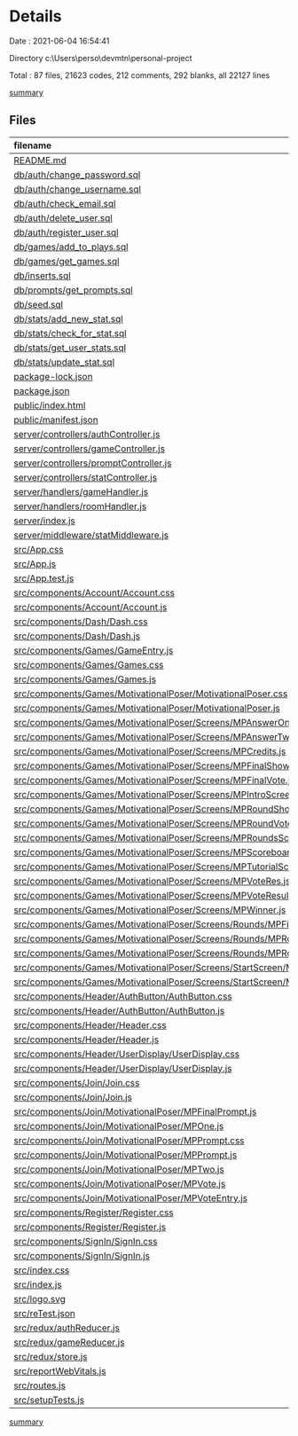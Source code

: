 # Details

Date : 2021-06-04 16:54:41

Directory c:\Users\perso\devmtn\personal-project

Total : 87 files,  21623 codes, 212 comments, 292 blanks, all 22127 lines

[summary](results.md)

## Files
| filename | language | code | comment | blank | total |
| :--- | :--- | ---: | ---: | ---: | ---: |
| [README.md](/README.md) | Markdown | 39 | 0 | 33 | 72 |
| [db/auth/change_password.sql](/db/auth/change_password.sql) | SQL | 4 | 0 | 0 | 4 |
| [db/auth/change_username.sql](/db/auth/change_username.sql) | SQL | 4 | 0 | 0 | 4 |
| [db/auth/check_email.sql](/db/auth/check_email.sql) | SQL | 2 | 0 | 0 | 2 |
| [db/auth/delete_user.sql](/db/auth/delete_user.sql) | SQL | 2 | 0 | 0 | 2 |
| [db/auth/register_user.sql](/db/auth/register_user.sql) | SQL | 5 | 0 | 0 | 5 |
| [db/games/add_to_plays.sql](/db/games/add_to_plays.sql) | SQL | 3 | 0 | 0 | 3 |
| [db/games/get_games.sql](/db/games/get_games.sql) | SQL | 2 | 0 | 0 | 2 |
| [db/inserts.sql](/db/inserts.sql) | SQL | 0 | 24 | 0 | 24 |
| [db/prompts/get_prompts.sql](/db/prompts/get_prompts.sql) | SQL | 2 | 0 | 0 | 2 |
| [db/seed.sql](/db/seed.sql) | SQL | 28 | 0 | 3 | 31 |
| [db/stats/add_new_stat.sql](/db/stats/add_new_stat.sql) | SQL | 4 | 0 | 0 | 4 |
| [db/stats/check_for_stat.sql](/db/stats/check_for_stat.sql) | SQL | 2 | 1 | 0 | 3 |
| [db/stats/get_user_stats.sql](/db/stats/get_user_stats.sql) | SQL | 2 | 0 | 0 | 2 |
| [db/stats/update_stat.sql](/db/stats/update_stat.sql) | SQL | 5 | 0 | 0 | 5 |
| [package-lock.json](/package-lock.json) | JSON | 17,221 | 0 | 1 | 17,222 |
| [package.json](/package.json) | JSON | 56 | 0 | 1 | 57 |
| [public/index.html](/public/index.html) | HTML | 20 | 23 | 1 | 44 |
| [public/manifest.json](/public/manifest.json) | JSON | 25 | 0 | 1 | 26 |
| [server/controllers/authController.js](/server/controllers/authController.js) | JavaScript | 81 | 7 | 5 | 93 |
| [server/controllers/gameController.js](/server/controllers/gameController.js) | JavaScript | 21 | 0 | 0 | 21 |
| [server/controllers/promptController.js](/server/controllers/promptController.js) | JavaScript | 28 | 1 | 3 | 32 |
| [server/controllers/statController.js](/server/controllers/statController.js) | JavaScript | 53 | 0 | 0 | 53 |
| [server/handlers/gameHandler.js](/server/handlers/gameHandler.js) | JavaScript | 23 | 0 | 5 | 28 |
| [server/handlers/roomHandler.js](/server/handlers/roomHandler.js) | JavaScript | 42 | 1 | 8 | 51 |
| [server/index.js](/server/index.js) | JavaScript | 57 | 14 | 21 | 92 |
| [server/middleware/statMiddleware.js](/server/middleware/statMiddleware.js) | JavaScript | 8 | 0 | 1 | 9 |
| [src/App.css](/src/App.css) | CSS | 0 | 0 | 1 | 1 |
| [src/App.js](/src/App.js) | JavaScript | 29 | 10 | 7 | 46 |
| [src/App.test.js](/src/App.test.js) | JavaScript | 7 | 0 | 2 | 9 |
| [src/components/Account/Account.css](/src/components/Account/Account.css) | CSS | 0 | 0 | 1 | 1 |
| [src/components/Account/Account.js](/src/components/Account/Account.js) | JavaScript | 8 | 0 | 0 | 8 |
| [src/components/Dash/Dash.css](/src/components/Dash/Dash.css) | CSS | 0 | 0 | 1 | 1 |
| [src/components/Dash/Dash.js](/src/components/Dash/Dash.js) | JavaScript | 8 | 0 | 0 | 8 |
| [src/components/Games/GameEntry.js](/src/components/Games/GameEntry.js) | JavaScript | 25 | 0 | 2 | 27 |
| [src/components/Games/Games.css](/src/components/Games/Games.css) | CSS | 19 | 0 | 1 | 20 |
| [src/components/Games/Games.js](/src/components/Games/Games.js) | JavaScript | 28 | 1 | 4 | 33 |
| [src/components/Games/MotivationalPoser/MotivationalPoser.css](/src/components/Games/MotivationalPoser/MotivationalPoser.css) | CSS | 29 | 0 | 4 | 33 |
| [src/components/Games/MotivationalPoser/MotivationalPoser.js](/src/components/Games/MotivationalPoser/MotivationalPoser.js) | JavaScript | 77 | 2 | 10 | 89 |
| [src/components/Games/MotivationalPoser/Screens/MPAnswerOne.js](/src/components/Games/MotivationalPoser/Screens/MPAnswerOne.js) | JavaScript | 11 | 0 | 0 | 11 |
| [src/components/Games/MotivationalPoser/Screens/MPAnswerTwo.js](/src/components/Games/MotivationalPoser/Screens/MPAnswerTwo.js) | JavaScript | 12 | 0 | 0 | 12 |
| [src/components/Games/MotivationalPoser/Screens/MPCredits.js](/src/components/Games/MotivationalPoser/Screens/MPCredits.js) | JavaScript | 33 | 0 | 7 | 40 |
| [src/components/Games/MotivationalPoser/Screens/MPFinalShowPosts.js](/src/components/Games/MotivationalPoser/Screens/MPFinalShowPosts.js) | JavaScript | 16 | 0 | 1 | 17 |
| [src/components/Games/MotivationalPoser/Screens/MPFinalVote.js](/src/components/Games/MotivationalPoser/Screens/MPFinalVote.js) | JavaScript | 16 | 0 | 1 | 17 |
| [src/components/Games/MotivationalPoser/Screens/MPIntroScreen.js](/src/components/Games/MotivationalPoser/Screens/MPIntroScreen.js) | JavaScript | 63 | 27 | 6 | 96 |
| [src/components/Games/MotivationalPoser/Screens/MPRoundShowPosts.js](/src/components/Games/MotivationalPoser/Screens/MPRoundShowPosts.js) | JavaScript | 30 | 0 | 4 | 34 |
| [src/components/Games/MotivationalPoser/Screens/MPRoundVote.js](/src/components/Games/MotivationalPoser/Screens/MPRoundVote.js) | JavaScript | 60 | 10 | 5 | 75 |
| [src/components/Games/MotivationalPoser/Screens/MPRoundsScreen.js](/src/components/Games/MotivationalPoser/Screens/MPRoundsScreen.js) | JavaScript | 111 | 2 | 15 | 128 |
| [src/components/Games/MotivationalPoser/Screens/MPScoreboard.js](/src/components/Games/MotivationalPoser/Screens/MPScoreboard.js) | JavaScript | 40 | 0 | 3 | 43 |
| [src/components/Games/MotivationalPoser/Screens/MPTutorialScreen.js](/src/components/Games/MotivationalPoser/Screens/MPTutorialScreen.js) | JavaScript | 16 | 0 | 3 | 19 |
| [src/components/Games/MotivationalPoser/Screens/MPVoteRes.js](/src/components/Games/MotivationalPoser/Screens/MPVoteRes.js) | JavaScript | 15 | 0 | 0 | 15 |
| [src/components/Games/MotivationalPoser/Screens/MPVoteResults.js](/src/components/Games/MotivationalPoser/Screens/MPVoteResults.js) | JavaScript | 25 | 1 | 2 | 28 |
| [src/components/Games/MotivationalPoser/Screens/MPWinner.js](/src/components/Games/MotivationalPoser/Screens/MPWinner.js) | JavaScript | 16 | 0 | 3 | 19 |
| [src/components/Games/MotivationalPoser/Screens/Rounds/MPFinalRound.js](/src/components/Games/MotivationalPoser/Screens/Rounds/MPFinalRound.js) | JavaScript | 9 | 7 | 3 | 19 |
| [src/components/Games/MotivationalPoser/Screens/Rounds/MPRoundOne.js](/src/components/Games/MotivationalPoser/Screens/Rounds/MPRoundOne.js) | JavaScript | 9 | 7 | 3 | 19 |
| [src/components/Games/MotivationalPoser/Screens/Rounds/MPRoundTwo.js](/src/components/Games/MotivationalPoser/Screens/Rounds/MPRoundTwo.js) | JavaScript | 9 | 7 | 3 | 19 |
| [src/components/Games/MotivationalPoser/Screens/StartScreen/MPPlayerDisplay.js](/src/components/Games/MotivationalPoser/Screens/StartScreen/MPPlayerDisplay.js) | JavaScript | 10 | 0 | 0 | 10 |
| [src/components/Games/MotivationalPoser/Screens/StartScreen/MPStartScreen.js](/src/components/Games/MotivationalPoser/Screens/StartScreen/MPStartScreen.js) | JavaScript | 124 | 18 | 28 | 170 |
| [src/components/Header/AuthButton/AuthButton.css](/src/components/Header/AuthButton/AuthButton.css) | CSS | 0 | 0 | 1 | 1 |
| [src/components/Header/AuthButton/AuthButton.js](/src/components/Header/AuthButton/AuthButton.js) | JavaScript | 43 | 0 | 7 | 50 |
| [src/components/Header/Header.css](/src/components/Header/Header.css) | CSS | 14 | 1 | 1 | 16 |
| [src/components/Header/Header.js](/src/components/Header/Header.js) | JavaScript | 19 | 2 | 6 | 27 |
| [src/components/Header/UserDisplay/UserDisplay.css](/src/components/Header/UserDisplay/UserDisplay.css) | CSS | 0 | 0 | 1 | 1 |
| [src/components/Header/UserDisplay/UserDisplay.js](/src/components/Header/UserDisplay/UserDisplay.js) | JavaScript | 44 | 0 | 3 | 47 |
| [src/components/Join/Join.css](/src/components/Join/Join.css) | CSS | 0 | 0 | 1 | 1 |
| [src/components/Join/Join.js](/src/components/Join/Join.js) | JavaScript | 102 | 9 | 23 | 134 |
| [src/components/Join/MotivationalPoser/MPFinalPrompt.js](/src/components/Join/MotivationalPoser/MPFinalPrompt.js) | JavaScript | 0 | 0 | 1 | 1 |
| [src/components/Join/MotivationalPoser/MPOne.js](/src/components/Join/MotivationalPoser/MPOne.js) | JavaScript | 21 | 1 | 2 | 24 |
| [src/components/Join/MotivationalPoser/MPPrompt.css](/src/components/Join/MotivationalPoser/MPPrompt.css) | CSS | 3 | 0 | 0 | 3 |
| [src/components/Join/MotivationalPoser/MPPrompt.js](/src/components/Join/MotivationalPoser/MPPrompt.js) | JavaScript | 26 | 0 | 4 | 30 |
| [src/components/Join/MotivationalPoser/MPTwo.js](/src/components/Join/MotivationalPoser/MPTwo.js) | JavaScript | 26 | 0 | 2 | 28 |
| [src/components/Join/MotivationalPoser/MPVote.js](/src/components/Join/MotivationalPoser/MPVote.js) | JavaScript | 14 | 0 | 1 | 15 |
| [src/components/Join/MotivationalPoser/MPVoteEntry.js](/src/components/Join/MotivationalPoser/MPVoteEntry.js) | JavaScript | 11 | 0 | 0 | 11 |
| [src/components/Register/Register.css](/src/components/Register/Register.css) | CSS | 0 | 0 | 1 | 1 |
| [src/components/Register/Register.js](/src/components/Register/Register.js) | JavaScript | 42 | 0 | 5 | 47 |
| [src/components/SignIn/SignIn.css](/src/components/SignIn/SignIn.css) | CSS | 0 | 0 | 1 | 1 |
| [src/components/SignIn/SignIn.js](/src/components/SignIn/SignIn.js) | JavaScript | 27 | 0 | 2 | 29 |
| [src/index.css](/src/index.css) | CSS | 42 | 18 | 3 | 63 |
| [src/index.js](/src/index.js) | JavaScript | 19 | 3 | 4 | 26 |
| [src/logo.svg](/src/logo.svg) | XML | 1 | 0 | 0 | 1 |
| [src/reTest.json](/src/reTest.json) | JSON | 2,462 | 0 | 0 | 2,462 |
| [src/redux/authReducer.js](/src/redux/authReducer.js) | JavaScript | 18 | 4 | 4 | 26 |
| [src/redux/gameReducer.js](/src/redux/gameReducer.js) | JavaScript | 59 | 7 | 10 | 76 |
| [src/redux/store.js](/src/redux/store.js) | JavaScript | 8 | 0 | 2 | 10 |
| [src/reportWebVitals.js](/src/reportWebVitals.js) | JavaScript | 12 | 0 | 2 | 14 |
| [src/routes.js](/src/routes.js) | JavaScript | 15 | 0 | 1 | 16 |
| [src/setupTests.js](/src/setupTests.js) | JavaScript | 1 | 4 | 1 | 6 |

[summary](results.md)
